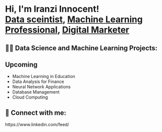 <h1>Hi, I'm Iranzi Innocent! <br/><a href=https://www.linkedin.com/feed/">Data sceintist</a>, <a href="https://www.linkedin.com/feed/">Machine Learning Professional</a>, <a href="https://www.linkedin.com/feed/">Digital Marketer</a></h1>

<h2>👨‍💻 Data Science and Machine Learning Projects:</h2>


<h2>Upcoming</h2>

- Machine Learning in Education
- Data Analysis for Finance
- Neural Network Applications
- Database Management
- Cloud Computing

<h2> 🤳 Connect with me:</h2>
https://www.linkedin.com/feed/
